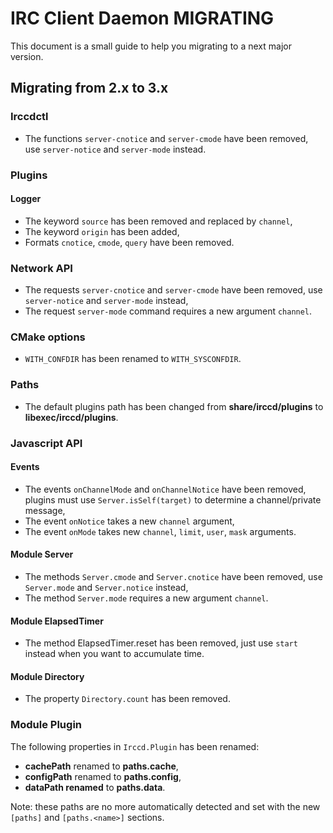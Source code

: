 IRC Client Daemon MIGRATING
===========================

This document is a small guide to help you migrating to a next major version.

Migrating from 2.x to 3.x
-------------------------

### Irccdctl

  - The functions `server-cnotice` and `server-cmode` have been removed, use
    `server-notice` and `server-mode` instead.

### Plugins

#### Logger

  - The keyword `source` has been removed and replaced by `channel`,
  - The keyword `origin` has been added,
  - Formats `cnotice`, `cmode`, `query` have been removed.

### Network API

  - The requests `server-cnotice` and `server-cmode` have been removed, use
    `server-notice` and `server-mode` instead,
  - The request `server-mode` command requires a new argument `channel`.

### CMake options

  - `WITH_CONFDIR` has been renamed to `WITH_SYSCONFDIR`.

### Paths

  - The default plugins path has been changed from **share/irccd/plugins** to
    **libexec/irccd/plugins**.

### Javascript API

#### Events

  - The events `onChannelMode` and `onChannelNotice` have been removed, plugins
    must use `Server.isSelf(target)` to determine a channel/private message,
  - The event `onNotice` takes a new `channel` argument,
  - The event `onMode` takes new `channel`, `limit`, `user`, `mask` arguments.

#### Module Server

  - The methods `Server.cmode` and `Server.cnotice` have been removed, use
    `Server.mode` and `Server.notice` instead,
  - The method `Server.mode` requires a new argument `channel`.

#### Module ElapsedTimer

  - The method ElapsedTimer.reset has been removed, just use `start` instead
    when you want to accumulate time.

#### Module Directory

  - The property `Directory.count` has been removed.

### Module Plugin

The following properties in `Irccd.Plugin` has been renamed:

  - **cachePath** renamed to **paths.cache**,
  - **configPath** renamed to **paths.config**,
  - **dataPath renamed** to **paths.data**.

Note: these paths are no more automatically detected and set with the new
      `[paths]` and `[paths.<name>]` sections.

